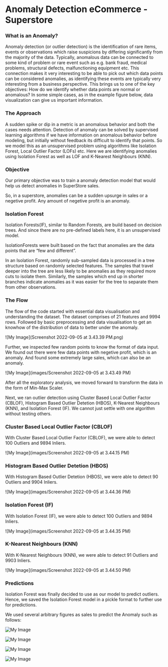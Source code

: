 # Anomaly Detection eCommerce - Superstore

### What is an Anomaly?

Anomaly detection (or outlier detection) is the identification of rare items, events or observations which raise suspicions by differing significantly from the majority of the data. Typically, anomalous data can be connected to some kind of problem or rare event such as e.g. bank fraud, medical problems, structural defects, malfunctioning equipment etc. This connection makes it very interesting to be able to pick out which data points can be considered anomalies, as identifying these events are typically very interesting from a business perspective.
This brings us to one of the key objectives: How do we identify whether data points are normal or anomalous? In some simple cases, as in the example figure below, data visualization can give us important information.

### The Approach

A sudden spike or dip in a metric is an anomalous behavior and both the cases needs attention. Detection of anomaly can be solved by supervised learning algorithms if we have information on anomalous behavior before modeling, but initially without feedback its difficult to identify that points. So we model this as an unsupervised problem using algorithms like Isolation Forest, Local Outlier Factor (LOFs) etc. Here we are identifying anomalies using Isolation Forest as well as LOF and K-Nearest Neighbours (KNN).

### Objective

Our primary objective was to train a anomaly detection model that would help us detect anomalies in SuperStore sales.

So, in a superstore, anomalies can be a sudden upsurge in sales or a negetive profit. Any amount of negetive profit is an anomaly.

### Isolation Forest

Isolation Forests(IF), similar to Random Forests, are build based on decision trees. And since there are no pre-defined labels here, it is an unsupervised model.

IsolationForests were built based on the fact that anomalies are the data points that are “few and different”.

In an Isolation Forest, randomly sub-sampled data is processed in a tree structure based on randomly selected features. The samples that travel deeper into the tree are less likely to be anomalies as they required more cuts to isolate them. Similarly, the samples which end up in shorter branches indicate anomalies as it was easier for the tree to separate them from other observations.

### The Flow

The flow of the code started with essential data visualisation and understanding the dataset. The dataset comprises of 21 features and 9994 rows. Followed by basic preprocessing and data visualisation to get an knowhow of the distribution of data to better under the anomaly.

![My Image](Screenshot 2022-09-05 at 3.43.39 PM.png)

Further, we inspected few random points to know the format of data input. We found out there were few data points with negetive profit, which is an anomaly. And found some extremely large sales, which can also be an anomaly. 

![My Image](images/Screenshot 2022-09-05 at 3.43.49 PM)

After all the exploratory analysis, we moved forward to transform the data in the form of Min-Max Scaler.

Next, we ran outlier detection using Cluster Based Local Outlier Factor (CBLOF), Histogram Based Outlier Detetion (HBOS), K-Nearest Neighbours (KNN), and Isolation Forest (IF). We cannot just settle with one algorithm without testing others.

### Cluster Based Local Outlier Factor (CBLOF)

With Cluster Based Local Outlier Factor (CBLOF), we were able to detect 100 Outliers and 9894 Inliers.

![My Image](images/Screenshot 2022-09-05 at 3.44.15 PM)

### Histogram Based Outlier Detetion (HBOS)

With Histogram Based Outlier Detetion (HBOS), we were able to detect 90 Outliers and 9904 Inliers.

![My Image](images/Screenshot 2022-09-05 at 3.44.36 PM)

### Isolation Forest (IF)

With Isolation Forest (IF), we were able to detect 100 Outliers and 9894 Inliers. 

![My Image](images/Screenshot 2022-09-05 at 3.44.35 PM)

### K-Nearest Neighbours (KNN)

With K-Nearest Neighbours (KNN), we were able to detect 91 Outliers and 9903 Inliers.

![My Image](images/Screenshot 2022-09-05 at 3.44.50 PM)


### Predictions

Isolation Forest was finally decided to use as our model to predict outliers. Hence, we saved the Isolation Forest model in a pickle format to further use for predictions.

We used several arbitrary figures as sales to predict the Anomaly such as follows:

![My Image](images/my-image.jpg)

![My Image](images/my-image.jpg)

![My Image](images/my-image.jpg)

![My Image](images/my-image.jpg)




